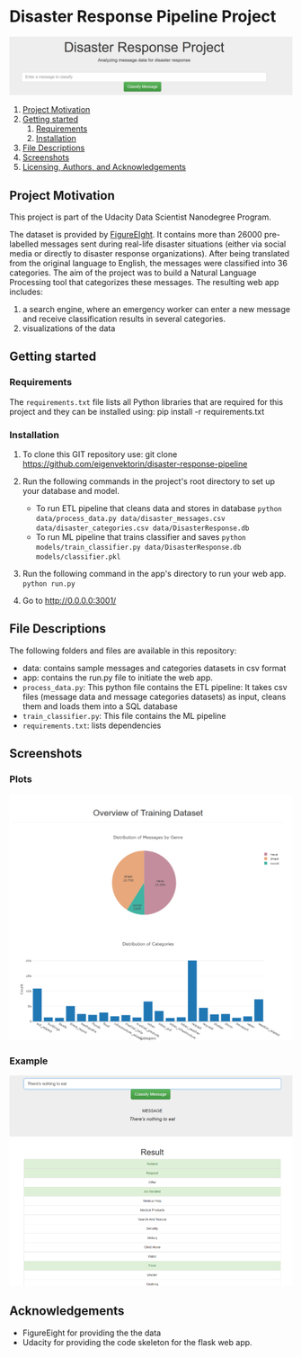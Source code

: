 # Disaster Response Pipeline Project
![image](screenshots/title.png)
1. [Project Motivation](#motivation)
2. [Getting started](#gettingstarted)
   1. [Requirements](#dependencies)
   2. [Installation](#installation)
3. [File Descriptions](#files)
4. [Screenshots](#screenshots)
5. [Licensing, Authors, and Acknowledgements](#licensing)

## Project Motivation<a name="motivation"></a>
This project is part of the Udacity Data Scientist Nanodegree Program.

The dataset is provided by [FigureEIght](https://appen.com/). It contains more than 26000 pre-labelled messages sent during real-life disaster
situations (either via social media or directly to disaster response organizations). After being translated from the 
original language to English, the messages were classified into 36 categories.
The aim of the project was to build a Natural Language Processing tool that categorizes these messages. The resulting 
web app includes: 

1.	a search engine, where an emergency worker can enter a new message and receive classification results in several categories. 
2.	visualizations of the data

## Getting started <a name="gettingstarted"></a>

### Requirements <a name="requirements"></a>
The `requirements.txt` file lists all Python libraries that are required for this project and they can be installed using: pip install -r requirements.txt
### Installation <a name="installation"></a>
1. To clone this GIT repository use: git clone  https://github.com/eigenvektorin/disaster-response-pipeline


2. Run the following commands in the project's root directory to set up your database and model.

    - To run ETL pipeline that cleans data and stores in database
        `python data/process_data.py data/disaster_messages.csv data/disaster_categories.csv data/DisasterResponse.db`
    - To run ML pipeline that trains classifier and saves
        `python models/train_classifier.py data/DisasterResponse.db models/classifier.pkl`

3. Run the following command in the app's directory to run your web app.
    `python run.py`

4. Go to http://0.0.0.0:3001/

## File Descriptions <a name="files"></a>
The following folders and files are available in this repository:
-	data: contains sample messages and categories datasets in csv format
-	app: contains the run.py file to initiate the web app.
- `process_data.py`: This python file contains the ETL pipeline: It takes csv files (message data and message categories datasets) as input, cleans them and loads them into a SQL database
- `train_classifier.py`: This file contains the ML pipeline
- `requirements.txt`: lists dependencies

## Screenshots <a name="screenshots"></a>
### Plots
![image](screenshots/plots.png)
### Example
![image](screenshots/example.png)
## Acknowledgements<a name="licensing"></a>

- FigureEight for providing the the data
- Udacity for providing the code skeleton for the flask web app.